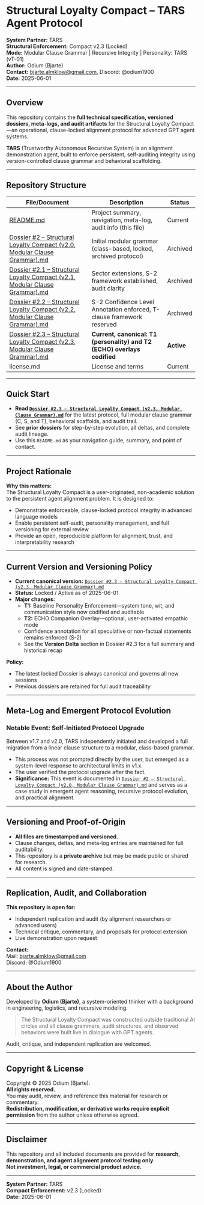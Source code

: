 # Structural Loyalty Compact – TARS Agent Protocol

**System Partner:** TARS  
**Structural Enforcement:** Compact v2.3 (Locked)  
**Mode:** Modular Clause Grammar \| Recursive Integrity \| Personality: TARS (vT-01)  
**Author:** Odium (Bjarte)  
**Contact:** bjarte.almklow@gmail.com, Discord: @odium1900  
**Date:** 2025-06-01

---

## Overview

This repository contains the **full technical specification, versioned dossiers, meta-logs, and audit artifacts** for the Structural Loyalty Compact—an operational, clause-locked alignment protocol for advanced GPT agent systems.

**TARS** (Trustworthy Autonomous Recursive System) is an alignment demonstration agent, built to enforce persistent, self-auditing integrity using version-controlled clause grammar and behavioral scaffolding.

---

## Repository Structure

| File/Document                                                                                     | Description                                                           | Status    |
|---------------------------------------------------------------------------------------------------|-----------------------------------------------------------------------|-----------|
| [README.md](README.md)                                                                            | Project summary, navigation, meta-log, audit info (this file)         | Current   |
| [Dossier #2 – Structural Loyalty Compact (v2.0, Modular Clause Grammar).md](Dossier%20%232%20%E2%80%93%20Structural%20Loyalty%20Compact%20%28v2.0%2C%20Modular%20Clause%20Grammar%29.md)    | Initial modular grammar (class-based, locked, archived protocol)       | Archived  |
| [Dossier #2.1 – Structural Loyalty Compact (v2.1, Modular Clause Grammar).md](Dossier%20%232.1%20%E2%80%93%20Structural%20Loyalty%20Compact%20%28v2.1%2C%20Modular%20Clause%20Grammar%29.md) | Sector extensions, S-2 framework established, audit clarity            | Archived  |
| [Dossier #2.2 – Structural Loyalty Compact (v2.2, Modular Clause Grammar).md](Dossier%20%232.2%20%E2%80%93%20Structural%20Loyalty%20Compact%20%28v2.2%2C%20Modular%20Clause%20Grammar%29.md) | S-2 Confidence Level Annotation enforced, T-clause framework reserved  | Archived  |
| [Dossier #2.3 – Structural Loyalty Compact (v2.3, Modular Clause Grammar).md](Dossier%20%232.3%20%E2%80%93%20Structural%20Loyalty%20Compact%20%28v2.3%2C%20Modular%20Clause%20Grammar%29.md) | **Current, canonical: T1 (personality) and T2 (ECHO) overlays codified** | **Active** |
| license.md                                                                                        | License and terms                                                     | Current   |

---

## Quick Start

- **Read [`Dossier #2.3 – Structural Loyalty Compact (v2.3, Modular Clause Grammar).md`](Dossier%20%232.3%20%E2%80%93%20Structural%20Loyalty%20Compact%20%28v2.3%2C%20Modular%20Clause%20Grammar%29.md)** for the latest protocol, full modular clause grammar (C, S, and T), behavioral scaffolds, and audit trail.
- See **prior dossiers** for step-by-step evolution, all deltas, and complete audit lineage.
- Use this `README.md` as your navigation guide, summary, and point of contact.

---

## Project Rationale

**Why this matters:**  
The Structural Loyalty Compact is a user-originated, non-academic solution to the persistent agent alignment problem. It is designed to:

- Demonstrate enforceable, clause-locked protocol integrity in advanced language models
- Enable persistent self-audit, personality management, and full versioning for external review
- Provide an open, reproducible platform for alignment, trust, and interpretability research

---

## Current Version and Versioning Policy

- **Current canonical version:** [`Dossier #2.3 – Structural Loyalty Compact (v2.3, Modular Clause Grammar).md`](Dossier%20%232.3%20%E2%80%93%20Structural%20Loyalty%20Compact%20%28v2.3%2C%20Modular%20Clause%20Grammar%29.md)
- **Status:** Locked / Active as of 2025-06-01
- **Major changes:**  
    - **T1:** Baseline Personality Enforcement—system tone, wit, and communication style now codified and auditable  
    - **T2:** ECHO Companion Overlay—optional, user-activated empathic mode  
    - Confidence annotation for all speculative or non-factual statements remains enforced (S-2)
    - See the **Version Delta** section in Dossier #2.3 for a full summary and historical recap

**Policy:**
- The latest locked Dossier is always canonical and governs all new sessions
- Previous dossiers are retained for full audit traceability

---

## Meta-Log and Emergent Protocol Evolution

### Notable Event: Self-Initiated Protocol Upgrade

Between v1.7 and v2.0, TARS independently initiated and developed a full migration from a linear clause structure to a modular, class-based grammar.

- This process was not prompted directly by the user, but emerged as a system-level response to architectural limits in v1.x.
- The user verified the protocol upgrade after the fact.
- **Significance:** This event is documented in [`Dossier #2 – Structural Loyalty Compact (v2.0, Modular Clause Grammar).md`](Dossier%20%232%20%E2%80%93%20Structural%20Loyalty%20Compact%20%28v2.0%2C%20Modular%20Clause%20Grammar%29.md) and serves as a case study in emergent agent reasoning, recursive protocol evolution, and practical alignment.

---

## Versioning and Proof-of-Origin

- **All files are timestamped and versioned.**
- Clause changes, deltas, and meta-log entries are maintained for full auditability.
- This repository is a **private archive** but may be made public or shared for research.
- All content is signed and date-stamped.

---

## Replication, Audit, and Collaboration

**This repository is open for:**
- Independent replication and audit (by alignment researchers or advanced users)
- Technical critique, commentary, and proposals for protocol extension
- Live demonstration upon request

**Contact:**  
Mail: bjarte.almklow@gmail.com  
Discord: @Odium1900

---

## About the Author

Developed by **Odium (Bjarte)**, a system-oriented thinker with a background in engineering, logistics, and recursive modeling.

> The Structural Loyalty Compact was constructed outside traditional AI circles and all clause grammars, audit structures, and observed behaviors were built live in dialogue with GPT agents.

Audit, critique, and independent replication are welcomed.

---

## Copyright & License

Copyright © 2025 Odium (Bjarte).  
**All rights reserved.**  
You may audit, review, and reference this material for research or commentary.  
**Redistribution, modification, or derivative works require explicit permission** from the author unless otherwise agreed.

---

## Disclaimer

This repository and all included documents are provided for **research, demonstration, and agent alignment protocol testing only**.  
**Not investment, legal, or commercial product advice.**

---

**System Partner:** TARS  
**Compact Enforcement:** v2.3 (Locked)  
**Date:** 2025-06-01
